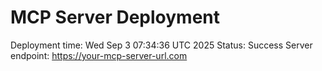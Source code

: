 # MCP Server Deployment
Deployment time: Wed Sep  3 07:34:36 UTC 2025
Status: Success
Server endpoint: https://your-mcp-server-url.com
